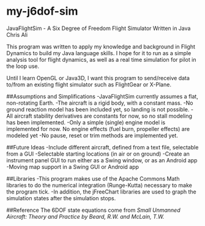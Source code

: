# my-j6dof-sim 
JavaFlightSim - A Six Degree of Freedom Flight Simulator Written in Java
Chris Ali

This program was written to apply my knowledge and background in Flight Dynamics to build my Java language skills. I hope for it to run as a simple analysis tool for flight dynamics, as well as a real time simulation for pilot in the loop use. 

Until I learn OpenGL or Java3D, I want this program to send/receive data to/from an existing flight simulator such as FlightGear or X-Plane.

##Assumptions and Simplifications
-JavaFlightSim currently assumes a flat, non-rotating Earth. 
-The aircraft is a rigid body, with a constant mass.
-No ground reaction model has been included yet, so landing is not possible. 
-All aircraft stability derivatives are constants for now, so no stall modeling has been implemented.
-Only a simple (single) engine model is implemented for now. No engine effects (fuel burn, propeller effects) are modeled yet
-No pause, reset or trim methods are implemented yet.

##Future Ideas
-Include different aircraft, defined from a text file, selectable from a GUI
-Selectable starting locations (in air or on ground)
-Create an instrument panel GUI to run either as a Swing window, or as an Android app
-Moving map support in a Swing GUI or Android app

##Libraries
-This program makes use of the Apache Commons Math libraries to do the numerical integration (Runge-Kutta) necessary to make the program tick. 
-In addition, the jFreeChart libraries are used to graph the simulation states after the simulation stops.

##Reference
The 6DOF state equations come from *Small Unmanned Aircraft: Theory and Practice by Beard, R.W. and McLain, T.W.*